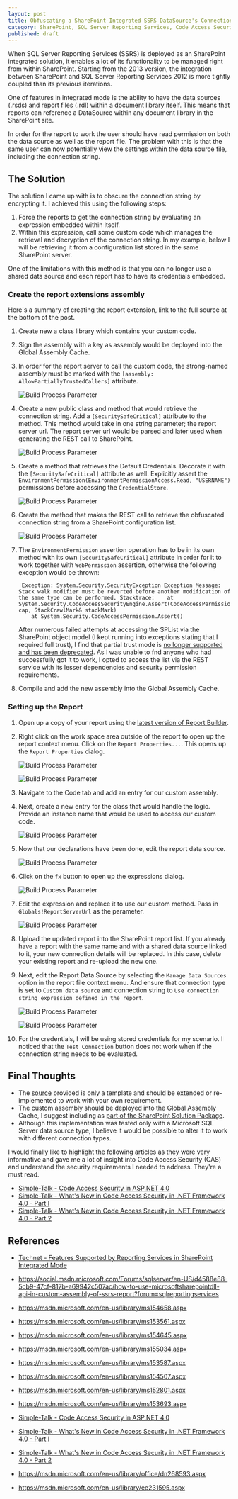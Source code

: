 ```yaml
---
layout: post
title: Obfuscating a SharePoint-Integrated SSRS DataSource's Connection String  
category: SharePoint, SQL Server Reporting Services, Code Access Security
published: draft
---
```


When SQL Server Reporting Services (SSRS) is deployed as an SharePoint integrated solution, it enables a lot of its functionality to be managed right from within SharePoint. Starting from the 2013 version, the integration between SharePoint and SQL Server Reporting Services 2012 is more tightly coupled than its previous iterations. 

One of features in integrated mode is the ability to have the data sources (.rsds) and report files (.rdl) within a document library itself. This means that reports can reference a DataSource within any document library in the SharePoint site. 

In order for the report to work the user should have read permission on both the data source as well as the report file. The problem with this is that the same user can now potentially view the settings within the data source file, including the connection string.

## The Solution

The solution I came up with is to obscure the connection string by encrypting it.  I achieved this using the following steps:

1. Force the reports to get the connection string by evaluating an expression embedded within itself. 
2. Within this expression, call some custom code which manages the retrieval and decryption of the connection string. In my example, below I will be retrieving it from a configuration list stored in the same SharePoint server.

One of the limitations with this method is that you can no longer use a shared data source and each report has to have its credentials embedded.

### Create the report extensions assembly

Here's a summary of creating the report extension, link to the full source at the bottom of the post.

1. Create new a class library which contains your custom code.
1. Sign the assembly with a key as assembly would be deployed into the Global Assembly Cache. 
1. In order for the report server to call the custom code, the strong-named assembly must be marked with the `[assembly: AllowPartiallyTrustedCallers]` attribute. 

	![Build Process Parameter](/images/posts/ObfuscateSSRS/10_AllowPartiallyTrustedCallers.png)

1. Create a new public class and method that would retrieve the connection string. Add a `[SecuritySafeCritical]` attribute to the method. This method would take in one string parameter; the report server url. The report server url would be parsed and later used when generating the REST call to SharePoint.

	![Build Process Parameter](/images/posts/ObfuscateSSRS/20_CodeGetConnectionString.png)

1. Create a method that retrieves the Default Credentials. Decorate it with the `[SecuritySafeCritical]` attribute as well. Explicitly assert the `EnvironmentPermission(EnvironmentPermissionAccess.Read, "USERNAME")` permissions before accessing the `CredentialStore`.

	![Build Process Parameter](/images/posts/ObfuscateSSRS/50_CodeGetSecurityCredentials.png)

1. Create the method that makes the REST call to retrieve the obfuscated connection string from a SharePoint configuration list.

	![Build Process Parameter](/images/posts/ObfuscateSSRS/40_CodeGetWebPermission.png)

1. The `EnvironmentPermission` assertion operation has to be in its own method with its own `[SecuritySafeCritical]` attribute in order for it to work together with `WebPermission` assertion, otherwise the following exception would be thrown:

		Exception: System.Security.SecurityException Exception Message: Stack walk modifier must be reverted before another modification of the same type can be performed. Stacktrace:    at System.Security.CodeAccessSecurityEngine.Assert(CodeAccessPermission cap, StackCrawlMark& stackMark)
		   at System.Security.CodeAccessPermission.Assert()

	After numerous failed attempts at accessing the SPList via the SharePoint object model (I kept running into exceptions stating that I required full trust), I find that partial trust mode is [no longer supported and has been deprecated](https://msdn.microsoft.com/en-us/library/office/dn268593.aspx). As I was unable to fnd anyone who had successfully got it to work, I opted to access the list via the REST service with its lesser dependencies and security permission requirements. 

1. Compile and add the new assembly into the Global Assembly Cache.

### Setting up the Report

1. Open up a copy of your report using the [latest version of Report Builder](http://www.microsoft.com/en-us/download/details.aspx?id=29072). 
1. Right click on the work space area outside of the report to open up the report context menu. Click on the `Report Properties...`. This opens up the `Report Properties` dialog.

	![Build Process Parameter](/images/posts/ObfuscateSSRS/60_ReportPropertiesContextMenu.png)

	![Build Process Parameter](/images/posts/ObfuscateSSRS/70_ReoprtPropertiesDialog.png)

1. Navigate to the Code tab and add an entry for our custom assembly.
1. Next, create a new entry for the class that would handle the logic. Provide an instance name that would be used to access our custom code.  

	![Build Process Parameter](/images/posts/ObfuscateSSRS/80_ReportPropertiesDialog.png)

1. Now that our declarations have been done, edit the report data source.

	![Build Process Parameter](/images/posts/ObfuscateSSRS/90_EditDataSource.png)

1. Click on the `fx` button to open up the expressions dialog.
	
	![Build Process Parameter](/images/posts/ObfuscateSSRS/100_ConnStringSetExpression0.png)

1. Edit the expression and replace it to use our custom method. Pass in `Globals!ReportServerUrl` as the parameter.
	
	![Build Process Parameter](/images/posts/ObfuscateSSRS/110_ConnStringSetExpression1.png)

1. Upload the updated report into the SharePoint report list. If you already have a report with the same name and with a shared data source linked to it, your new connection details will be replaced. In this case, delete your existing report and re-upload the new one. 

1. Next, edit the Report Data Source by selecting the `Manage Data Sources` option in the report file context menu. And ensure that connection type is set to `Custom data source` and connection string to `Use connection string expression defined in the report`.

	![Build Process Parameter](/images/posts/ObfuscateSSRS/130_ManageDataSource.png)

	![Build Process Parameter](/images/posts/ObfuscateSSRS/120_ConnStringNotInitialized.png)

1. For the credentials, I will be using stored credentials for my scenario. I noticed that the `Test Connection` button does not work when if the connection string needs to be evaluated.

## Final Thoughts

* The [source](https://github.com/shanec-/Nullfactory.SSRSExtensions) provided is only a template and should be extended or re-implemented to work with your own requirement.
* The custom assembly should be deployed into the Global Assembly Cache, I suggest including as [part of the SharePoint Solution Package](https://msdn.microsoft.com/en-us/library/ee231595.aspx).
* Although this implementation was tested only with a Microsoft SQL Server data source type, I believe it would be possible to alter it to work with different connection types.

I would finally like to highlight the following articles as they were very informative and gave me a lot of insight into Code Access Security (CAS) and understand the security requirements I needed to address. They're a must read.

- [Simple-Talk - Code Access Security in ASP.NET 4.0](https://www.simple-talk.com/dotnet/.net-framework/code-access-security-in-asp.net-4.0/)
- [Simple-Talk - What's New in Code Access Security in .NET Framework 4.0 - Part I](https://www.simple-talk.com/dotnet/.net-framework/whats-new-in-code-access-security-in-.net-framework-4.0---part-i/)
- [Simple-Talk - What's New in Code Access Security in .NET Framework 4.0 - Part 2](https://www.simple-talk.com/dotnet/.net-framework/whats-new-in-code-access-security-in-.net-framework-4.0---part-2/)

## References
- [Technet - Features Supported by Reporting Services in SharePoint Integrated Mode](https://technet.microsoft.com/en-us/library/bb326290%28v=sql.105%29.aspx)
- https://social.msdn.microsoft.com/Forums/sqlserver/en-US/d4588e88-5cb9-47cf-817b-a69942c507ac/how-to-use-microsoftsharepointdll-api-in-custom-assembly-of-ssrs-report?forum=sqlreportingservices
- https://msdn.microsoft.com/en-us/library/ms154658.aspx

- https://msdn.microsoft.com/en-us/library/ms153561.aspx
- https://msdn.microsoft.com/en-us/library/ms154645.aspx
- https://msdn.microsoft.com/en-us/library/ms155034.aspx
- https://msdn.microsoft.com/en-us/library/ms153587.aspx
- https://msdn.microsoft.com/en-us/library/ms154507.aspx
- https://msdn.microsoft.com/en-us/library/ms152801.aspx
- https://msdn.microsoft.com/en-us/library/ms153693.aspx
- [Simple-Talk - Code Access Security in ASP.NET 4.0](https://www.simple-talk.com/dotnet/.net-framework/code-access-security-in-asp.net-4.0/)
- [Simple-Talk - What's New in Code Access Security in .NET Framework 4.0 - Part I](https://www.simple-talk.com/dotnet/.net-framework/whats-new-in-code-access-security-in-.net-framework-4.0---part-i/)
- [Simple-Talk - What's New in Code Access Security in .NET Framework 4.0 - Part 2](https://www.simple-talk.com/dotnet/.net-framework/whats-new-in-code-access-security-in-.net-framework-4.0---part-2/)

- https://msdn.microsoft.com/en-us/library/office/dn268593.aspx
- https://msdn.microsoft.com/en-us/library/ee231595.aspx